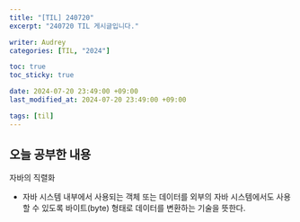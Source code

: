 ```yaml
---
title: "[TIL] 240720"
excerpt: "240720 TIL 게시글입니다."

writer: Audrey
categories: [TIL, "2024"]

toc: true
toc_sticky: true

date: 2024-07-20 23:49:00 +09:00
last_modified_at: 2024-07-20 23:49:00 +09:00

tags: [til]
---
```


## 오늘 공부한 내용
자바의 직렬화
- 자바 시스템 내부에서 사용되는 객체 또는 데이터를 외부의 자바 시스템에서도 사용할 수 있도록 바이트(byte) 형태로 데이터를 변환하는 기술을 뜻한다.